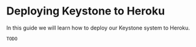 <!--[meta]
section: guides
title: Deploying Keystone to Heroku
[meta]-->

# Deploying Keystone to Heroku

In this guide we will learn how to deploy our Keystone system to Heroku.

```DOCS_TODO
TODO
```
